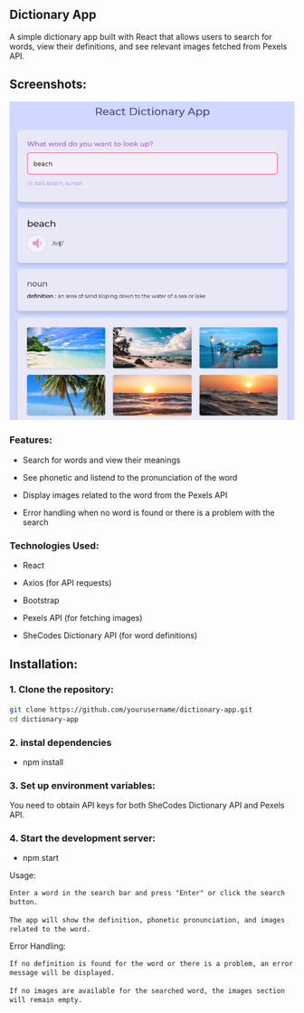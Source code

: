 ## Dictionary App

A simple dictionary app built with React that allows users to search for words, view their definitions, and see relevant images fetched from Pexels API.

## Screenshots:

![screenshot](./src/image/dictionary-image.png)

### Features:

- Search for words and view their meanings

- See phonetic and listend to the pronunciation of the word

- Display images related to the word from the Pexels API

- Error handling when no word is found or there is a problem with the search

### Technologies Used:

- React

- Axios (for API requests)

- Bootstrap

- Pexels API (for fetching images)

- SheCodes Dictionary API (for word definitions)

## Installation:

### 1. Clone the repository:

```bash
git clone https://github.com/yourusername/dictionary-app.git
cd dictionary-app
```

### 2. instal dependencies

- npm install

### 3. Set up environment variables:

You need to obtain API keys for both SheCodes Dictionary API and Pexels API.

### 4. Start the development server:

- npm start

Usage:

    Enter a word in the search bar and press "Enter" or click the search button.

    The app will show the definition, phonetic pronunciation, and images related to the word.

Error Handling:

    If no definition is found for the word or there is a problem, an error message will be displayed.

    If no images are available for the searched word, the images section will remain empty.

 
